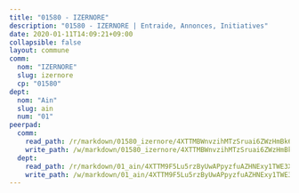 ```yaml
---
title: "01580 - IZERNORE"
description: "01580 - IZERNORE | Entraide, Annonces, Initiatives"
date: 2020-01-11T14:09:21+09:00
collapsible: false
layout: commune
comm:
  nom: "IZERNORE"
  slug: izernore
  cp: "01580"
dept:
  nom: "Ain"
  slug: ain
  num: "01"
peerpad:
  comm:
    read_path: /r/markdown/01580_izernore/4XTTMBWnvzihMTzSruai6ZWzHmBk65pkVoHrMyMaBTxwzG9sz
    write_path: /w/markdown/01580_izernore/4XTTMBWnvzihMTzSruai6ZWzHmBk65pkVoHrMyMaBTxwzG9sz-K3TgUn6L7WWRLzcXXBA2bkFoyHYqEy4w9d33SjMEAbwqFcnZtKDKuuw2gSRpQnaJr5iQzgJoXHxA5XALieY1H4RmrLcgTwZkCxK4J1KUTgZfUkdYKkau9dEw2Y42P4kFvXNLbxb6
  dept:
    read_path: /r/markdown/01_ain/4XTTM9F5Lu5rzByUwAPpyzfuAZHNExy1TWE3X3wiTrPFfiAJr
    write_path: /w/markdown/01_ain/4XTTM9F5Lu5rzByUwAPpyzfuAZHNExy1TWE3X3wiTrPFfiAJr-K3TgUnxzeFoJA4CB58vXNvKXURJneTNZHUsypAQGicGiZu7AS2sPbjspGpj7s3MmMv58YhkLaSUMQMHaiKAfoMv6wF36Urxbqqh8MmnXpnKkbVhnAishABEkMRAiyAt8GGJ1Jer2
---
```


